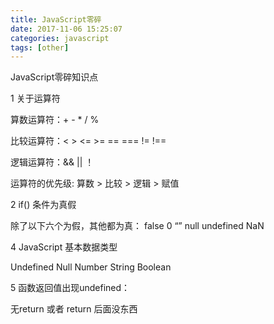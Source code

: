 ```yaml
---
title: JavaScript零碎
date: 2017-11-06 15:25:07
categories: javascript
tags: [other]
---
```


JavaScript零碎知识点

<!--more-->

1 关于运算符

算数运算符：+ - * / %

比较运算符：< > <= >= == === != !==

逻辑运算符：&& || ！

运算符的优先级: 算数 > 比较 > 逻辑 > 赋值

2 if() 条件为真假

除了以下六个为假，其他都为真： false 0 “” null undefined NaN

4 JavaScript 基本数据类型

Undefined Null Number String Boolean

5 函数返回值出现undefined：

无return 或者 return 后面没东西
